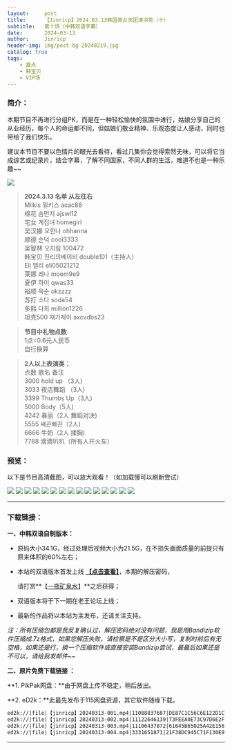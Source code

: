 ```yaml
---
layout:     post
title:      【Jinricp】2024.03.13韩国美女天团清凉秀（十）
subtitle:   第十场（中韩双语字幕）
date:       2024-03-13
author:     Jinricp
header-img: img/post-bg-20240219.jpg
catalog: true
tags:
    - 露点
    - 韩宝贝
    - VIP场
---
```


### 简介：

本期节目不再进行分组PK，而是在一种轻松愉快的氛围中进行，姑娘分享自己的从业经历，每个人的命运都不同，但姑娘们敬业精神、乐观态度让人感动，同时也带给了我们快乐。

建议本节目不要以色情片的眼光去看待，看过几集你会觉得索然无味，可以将它当成综艺或纪录片，结合字幕，了解不同国家，不同人群的生活，难道不也是一种乐趣~~ 

![](https://www.imgccc.com/2024/03/14/b13fd3a2ab399.png)

> **2024.3.13 名单 从左往右**<br>
> Milkis 밀키스 acac88<br>
> 棉花 솜먼지 ajswl12<br>
> 宅女 계집녀 homegirl<br>
> 吴汉娜 오한나 ohhanna<br>
> 顺德 순덕 cool3333<br>
> 吴智林 오지림 100472<br>
> 韩宝贝 진리의베이비 double101（主持人）<br>
> Eli 엘리 eli05021212<br>
> 莱娜 레나 moem9e9<br>
> 夏伊 하이 qwas33<br>
> 裕顺 옥순 okzzzz<br>
> 苏打 소다 soda54<br>
> 多熙 다희 million1226<br>
> 坦克500 쟤가제이 axcvdbs23  

> **节目中礼物点数**<br>
> 1点=0.6元人民币<br>
> 自行换算  

> **2人以上表演类：**<br>
> 点数 歌名 备注<br>
> 3000 hold up （3人)<br>
> 3033 夜店舞蹈 （3人)<br>
> 3399 Thumbs Up（3人)<br>
> 5000 Body（5人)<br>
> 4242 春丽（2人 舞蹈对决)<br>
> 5555 쌔끈빠끈（2人)<br>
> 6666 牛奶（2人 揉胸)<br>
> 7788 滴滴叭叭（所有人开火车）



### 预览：

以下是节目高清截图，可以放大观看！（如加载慢可以刷新尝试）

![](https://www.imgccc.com/2024/03/14/c728afce4e573.jpg)
![](https://www.imgccc.com/2024/03/14/4e97d7f77525f.jpg)
![](https://www.imgccc.com/2024/03/14/8a08be06eb446.jpg)
![](https://www.imgccc.com/2024/03/14/d3f4a95ea1ae1.jpg)
![](https://www.imgccc.com/2024/03/14/5a329f67cd553.gif)
![](https://www.imgccc.com/2024/03/14/8a66999c3da81.gif)
![](https://www.imgccc.com/2024/03/14/021a2c7a16977.gif)
![](https://www.imgccc.com/2024/03/14/924595451424a.gif)
![](https://www.imgccc.com/2024/03/14/b5833ffc8c3c3.gif)
![](https://www.imgccc.com/2024/03/14/a44588468e92e.gif)
![](https://www.imgccc.com/2024/03/14/5a329f67cd553.gif)
![](https://www.imgccc.com/2024/03/14/925181707016a.gif)
![](https://www.imgccc.com/2024/03/14/65fd502e294e4.gif)
![](https://www.imgccc.com/2024/03/14/4560e316abd1b.gif)
![](https://www.imgccc.com/2024/03/14/858dcd598e52d.gif)

------

### 下载链接：

**一、中韩双语自制版本：**

+ 原码大小34.1G，经过处理后视频大小为21.5G，在不损失画面质量的前提只有原来体积的60%左右；

+ 本站的双语版本首发上线 **[【点击查看】](https://pan.baidu.com/s/1Tj8sXAOev7z0b0xGodUxTQ?pwd=ymsq)**，本期的解压密码，

  请打赏**【[一瓶矿泉水](https://a.yangfaka.com/links/E5B53A78)】**之后获得； 

+ 双语版本将于下一期在老王论坛上线；

+ 最新的作品将以本站为主发布，还请关注支持。

*注：所有压缩包都是我反复确认过，解压密码绝对没有问题，我是用Bandizip软件压缩成.7z格式，如果您解压失败，请检察是不是区分大小写，复制时前后有无空格，如果还是行，换一个压缩软件或直接安装Bandizip尝试，最最后如果还是不可以，请给我发邮件~~*



**二、原片免费下载链接 ：**

**1. PikPak网盘：**由于网盘上传不稳定，稍后放出。

**2. eD2k：**此最先发布于115网盘资源，其它软件随缘下载。

```txt
ed2k://|file|【jinricp】20240313-001.mp4|11088837687|DE87C1C56C6E122D1C114D4EDB96B170|/
ed2k://|file|【jinricp】20240313-002.mp4|11122646139|73FEEA0E73C97D6E2F6C2620616D3495|/
ed2k://|file|【jinricp】20240313-003.mp4|11106437872|61645B65025A42E156F29285C068240A|/
ed2k://|file|【jinricp】20240313-004.mp4|3331651871|21F38DC945C71F130E985DA7875B32C8|/
```

------